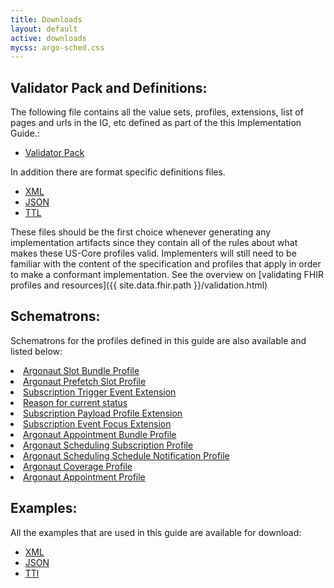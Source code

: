 ```yaml
---
title: Downloads
layout: default
active: downloads
mycss: argo-sched.css
---
```


## Validator Pack and Definitions:

The following file contains all the value sets, profiles, extensions, list of pages and urls in the IG, etc defined as part of the this Implementation Guide.:

- [Validator Pack](validator.pack)

In addition there are format specific definitions files.
- [XML](definitions.xml.zip)
- [JSON](definitions.json.zip)
- [TTL](definitions.ttl.zip)

These files should be the first choice whenever generating any implementation artifacts since they contain all of the rules about what makes these US-Core profiles valid. Implementers will still need to be familiar with the content of the specification and profiles that apply in order to make a conformant implementation.  See the overview on [validating FHIR profiles and resources]({{ site.data.fhir.path }}/validation.html)

## Schematrons:

Schematrons for the profiles defined in this guide are also available and listed below:

<li><a href="slot-bundle.sch">Argonaut Slot Bundle Profile</a></li>
<li><a href="prefetch-slot.sch">Argonaut Prefetch Slot Profile</a></li>
<li><a href="extension-trigger-event.sch">Subscription Trigger Event Extension</a></li>
<li><a href="extension-status-reason.sch">Reason for current status</a></li>
<li><a href="extension-payload-profile.sch">Subscription Payload Profile Extension</a></li>
<li><a href="extension-event-focus.sch">Subscription Event Focus Extension</a></li>
<li><a href="avail-bundle.sch">Argonaut Appointment Bundle Profile</a></li>
<li><a href="argo-sub-notif.sch">Argonaut Scheduling Subscription Profile</a></li>
<li><a href="argo-sched-notif.sch">Argonaut Scheduling Schedule Notification Profile</a></li>
<li><a href="argo-coverage.sch">Argonaut Coverage Profile</a></li>
<li><a href="argo-appt.sch">Argonaut Appointment Profile</a></li>

## Examples:

All the examples that are used in this guide are available for download:

- [XML](examples.xml.zip)
- [JSON](examples.json.zip)
- [TTl](examples.ttl.zip)

<br />
